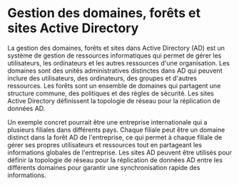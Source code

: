 # Gestion des domaines, forêts et sites Active Directory

La gestion des domaines, forêts et sites dans Active Directory (AD) est un système de gestion de ressources informatiques qui permet de gérer les utilisateurs, les ordinateurs et les autres ressources d'une organisation. Les domaines sont des unités administratives distinctes dans AD qui peuvent inclure des utilisateurs, des ordinateurs, des groupes et d'autres ressources. Les forêts sont un ensemble de domaines qui partagent une structure commune, des politiques et des règles de sécurité. Les sites Active Directory définissent la topologie de réseau pour la réplication de données AD.

Un exemple concret pourrait être une entreprise internationale qui a plusieurs filiales dans différents pays. Chaque filiale peut être un domaine distinct dans la forêt AD de l'entreprise, ce qui permet à chaque filiale de gérer ses propres utilisateurs et ressources tout en partageant les informations globales de l'entreprise. Les sites AD peuvent être utilisés pour définir la topologie de réseau pour la réplication de données AD entre les différents domaines pour garantir une synchronisation rapide des informations.

